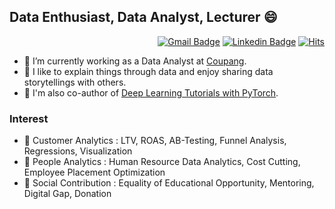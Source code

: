 ## Data Enthusiast, Data Analyst, Lecturer 😄

<div align=right>

[![Gmail Badge](https://img.shields.io/badge/Gmail-d14836?style=flat-square&logo=Gmail&logoColor=white&link=mailto:aitwillz@gmail.com)](mailto:aitwillz@gmail.com)
[![Linkedin Badge](https://img.shields.io/badge/-LinkedIn-blue?style=flat-square&logo=Linkedin&logoColor=white&link=https://www.linkedin.com/in/da-devangelist/)](https://www.linkedin.com/in/da-devangelist/)
[![Hits](https://hits.seeyoufarm.com/api/count/incr/badge.svg?url=https%3A%2F%2Fgithub.com%2Fhwaneest&count_bg=%2379C83D&title_bg=%23555555&icon=&icon_color=%23E7E7E7&title=hits&edge_flat=false)](https://hits.seeyoufarm.com)

</div>

- 🌱 I’m currently working as a Data Analyst at <a href="https://rocketyourcareer.usa.coupang.com/" target="_blank">Coupang</a>.
- 🌱 I like to explain things through data and enjoy sharing data storytellings with others.
- 🌱 I'm also co-author of <a href="https://pseudo-lab.github.io/Tutorial-Book/index.html" target="_blank">Deep Learning Tutorials with PyTorch</a>.

### Interest 
 - 👋 Customer Analytics : LTV, ROAS, AB-Testing, Funnel Analysis, Regressions, Visualization
 - 👋 People Analytics : Human Resource Data Analytics, Cost Cutting, Employee Placement Optimization
 - 👋 Social Contribution : Equality of Educational Opportunity, Mentoring, Digital Gap, Donation
 
<!--

<h3> Github Statistics </h3>

![Hwan's github stats](https://github-readme-stats.vercel.app/api?username=hwaneest&count_private=true&theme=radical)

<div align=center>

</div>

-->

<!--
**hwaneest/hwaneest** is a ✨ _special_ ✨ repository because its `README.md` (this file) appears on your GitHub profile.

Here are some ideas to get you started:

- 🔭 I’m currently working on ...
- 🌱 I’m currently learning ...
- 👯 I’m looking to collaborate on ...
- 🤔 I’m looking for help with ...
- 💬 Ask me about ...
- 📫 How to reach me: ...
- 😄 Pronouns: ...
- ⚡ Fun fact: ...
- 👋
-->
